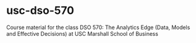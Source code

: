 # usc-dso-570
Course material for the class DSO 570: The Analytics Edge (Data, Models and Effective Decisions) at USC Marshall School of Business
